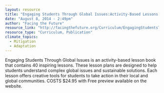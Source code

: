 ```yaml
---
layout: resource
title: "Engaging Students Through Global Issues:Activity-Based Lessons and Action Projects"
date: "August 8, 2014 - 2:49pm"
author: "Facing the Future"
resource_link: "http://facingthefuture.org/Curriculum/EngagingStudentsThroughGlobalIssues/tabid/..."
resource_type: "Curriculum, Publication"
climate_topics:
  - Mitigation
  - Adaptation
---
```


Engaging Students Through Global Issues is an activity-based lesson book that contains 40 inspiring lessons. These lesson plans are designed to help students understand complex global issues and sustainable solutions. Each lesson offers creative tools for students to take action in their local and global communities.  COSTS $24.95 with Free preview available on the website.